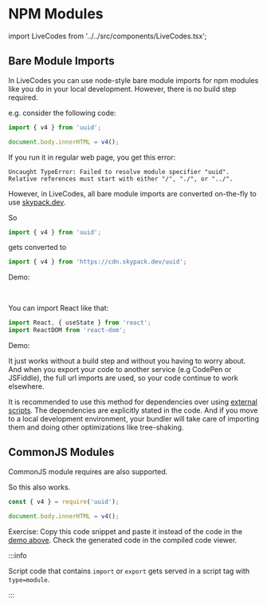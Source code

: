# NPM Modules

import LiveCodes from '../../src/components/LiveCodes.tsx';

## Bare Module Imports

In LiveCodes you can use node-style bare module imports for npm modules like you do in your local development. However, there is no build step required.

e.g. consider the following code:

```js
import { v4 } from 'uuid';

document.body.innerHTML = v4();
```

If you run it in regular web page, you get this error:

```
Uncaught TypeError: Failed to resolve module specifier "uuid". Relative references must start with either "/", "./", or "../".
```

However, in LiveCodes, all bare module imports are converted on-the-fly to use [skypack.dev](https://www.skypack.dev/).

So

```js
import { v4 } from 'uuid';
```

gets converted to

```js
import { v4 } from 'https://cdn.skypack.dev/uuid';
```

<p id="npm-modules-demo1">Demo:</p>

<LiveCodes query="js=import%20%7B%20v4%20%7D%20from%20%27uuid%27%3B%0A%0Adocument.body.innerHTML%20%3D%20v4()%3B"></LiveCodes>

<p>&nbsp;</p>

You can import React like that:

```js
import React, { useState } from 'react';
import ReactDOM from 'react-dom';
```

Demo:

<LiveCodes query="template=react"></LiveCodes>

It just works without a build step and without you having to worry about. And when you export your code to another service (e.g CodePen or JSFiddle), the full url imports are used, so your code continue to work elsewhere.

It is recommended to use this method for dependencies over using [external scripts](./resources-assets.md#external-stylesheetsscripts). The dependencies are explicitly stated in the code. And if you move to a local development environment, your bundler will take care of importing them and doing other optimizations like tree-shaking.

## CommonJS Modules

CommonJS module requires are also supported.

So this also works.

```js
const { v4 } = require('uuid');

document.body.innerHTML = v4();
```

Exercise: Copy this code snippet and paste it instead of the code in the [demo above](#npm-modules-demo1). Check the generated code in the compiled code viewer.

:::info

Script code that contains `import` or `export` gets served in a script tag with `type=module`.

:::
